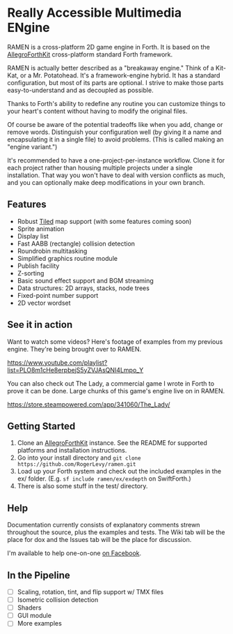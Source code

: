 # Really Accessible Multimedia ENgine

RAMEN is a cross-platform 2D game engine in Forth.  It is based on the [AllegroForthKit](https://github.com/RogerLevy/AllegroForthKit) cross-platform standard Forth framework.

RAMEN is actually better described as a "breakaway engine."  Think of a Kit-Kat, or a Mr. Potatohead. It's a framework-engine hybrid.  It has a standard configuration, but most of its parts are optional. I strive to make those parts easy-to-understand and as decoupled as possible.

Thanks to Forth's ability to redefine any routine you can customize things to your heart's content without having to modify the original files.

Of course be aware of the potential tradeoffs like when you add, change or remove words.  Distinguish your configuration well (by giving it a name and encapsulating it in a single file) to avoid problems.  (This is called making an "engine variant.")

It's recommended to have a one-project-per-instance workflow.  Clone it for each project rather than housing multiple projects under a single installation.  That way you won't have to deal with version conflicts as much, and you can optionally make deep modifications in your own branch.

## Features

- Robust [Tiled](https://www.mapeditor.org/) map support (with some features coming soon)
- Sprite animation
- Display list 
- Fast AABB (rectangle) collision detection
- Roundrobin multitasking
- Simplified graphics routine module
- Publish facility
- Z-sorting
- Basic sound effect support and BGM streaming
- Data structures: 2D arrays, stacks, node trees
- Fixed-point number support
- 2D vector wordset

## See it in action

Want to watch some videos?  Here's footage of examples from my previous engine.  They're being brought over to RAMEN.  

https://www.youtube.com/playlist?list=PLO8m1cHe8erpbejS5yZVJAsQNI4Lmpo_Y

You can also check out The Lady, a commercial game I wrote in Forth to prove it can be done.  Large chunks of this game's engine live on in RAMEN.

https://store.steampowered.com/app/341060/The_Lady/

## Getting Started

1. Clone an [AllegroForthKit](https://github.com/RogerLevy/AllegroForthKit) instance. See the README for supported platforms and installation instructions.
1. Go into your install directory and `git clone https://github.com/RogerLevy/ramen.git` 
1. Load up your Forth system and check out the included examples in the ex/ folder.  (E.g. `sf include ramen/ex/exdepth` on SwiftForth.)
1. There is also some stuff in the test/ directory.

## Help

Documentation currently consists of explanatory comments strewn throughout the source, plus the examples and tests.  The Wiki tab will be the place for dox and the Issues tab will be the place for discussion.

I'm available to help one-on-one [on Facebook](https://www.facebook.com/inkajoo).  

## In the Pipeline

- [ ] Scaling, rotation, tint, and flip support w/ TMX files  
- [ ] Isometric collision detection
- [ ] Shaders
- [ ] GUI module
- [ ] More examples
